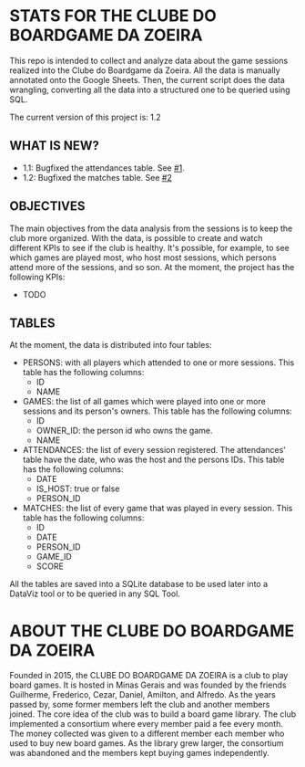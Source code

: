 # STATS FOR THE CLUBE DO BOARDGAME DA ZOEIRA

This repo is intended to collect and analyze data about the game sessions realized into the Clube do Boardgame da Zoeira. All the data is manually annotated onto the Google Sheets. Then, the current script does the data wrangling, converting all the data into a structured one to be queried using SQL. 

The current version of this project is: 1.2

## WHAT IS NEW?

- 1.1: Bugfixed the attendances table. See [#1](/../../issues/1).
- 1.2: Bugfixed the matches table. See [#2](/../../issues/2)

## OBJECTIVES

The main objectives from the data analysis from the sessions is to keep the club more organized. With the data, is possible to create and watch different KPIs to see if the club is healthy. It's possible, for example, to see which games are played most, who host most sessions, which persons attend more of the sessions, and so son. At the moment, the project has the following KPIs:

- TODO   

## TABLES
At the moment, the data is distributed into four tables:

- PERSONS: with all players which attended to one or more sessions. This table has the following columns:
    - ID
    - NAME
- GAMES: the list of all games which were played into one or more sessions and its person's owners. This table has the following columns:
    - ID
    - OWNER_ID: the person id who owns the game.
    - NAME
- ATTENDANCES: the list of every session registered. The attendances' table have the date, who was the host and the persons IDs. This table has the following columns:
    - DATE
    - IS_HOST: true or false
    - PERSON_ID 
- MATCHES: the list of every game that was played in every session. This table has the following columns:
    - ID
    - DATE
    - PERSON_ID
    - GAME_ID
    - SCORE

All the tables are saved into a SQLite database to be used later into a DataViz tool or to be queried in any SQL Tool.

# ABOUT THE CLUBE DO BOARDGAME DA ZOEIRA
Founded in 2015, the CLUBE DO BOARDGAME DA ZOEIRA is a club to play board games. It is hosted in Minas Gerais and was founded by the friends Guilherme, Frederico, Cezar, Daniel, Amilton, and Alfredo. As the years passed by, some former members left the club and another members joined. The core idea of the club was to build a board game library. The club implemented a consortium where every member paid a fee every month. The money collected was given to a different member each member who used to buy new board games. As the library grew larger, the consortium was abandoned and the members kept buying games independently.